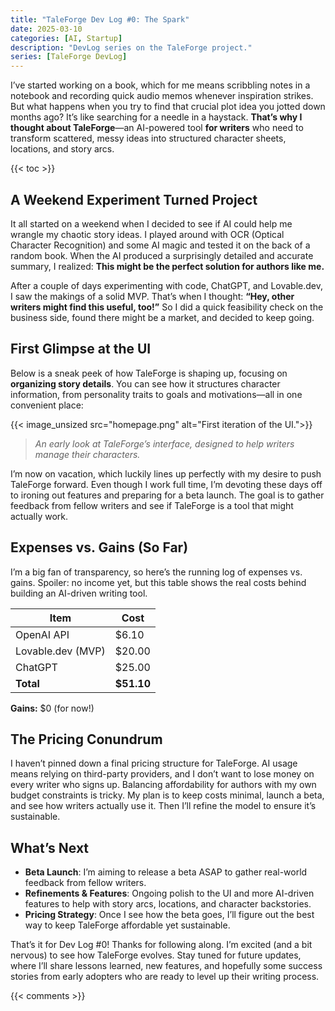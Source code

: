 ```yaml
---
title: "TaleForge Dev Log #0: The Spark"
date: 2025-03-10
categories: [AI, Startup]
description: "DevLog series on the TaleForge project."
series: [TaleForge DevLog]
---
```


I’ve started working on a book, which for me means scribbling notes in a notebook and recording quick audio memos whenever inspiration strikes. But what happens when you try to find that crucial plot idea you jotted down months ago? It’s like searching for a needle in a haystack. **That’s why I thought about TaleForge**—an AI-powered tool **for writers** who need to transform scattered, messy ideas into structured character sheets, locations, and story arcs.

{{< toc >}}

## A Weekend Experiment Turned Project

It all started on a weekend when I decided to see if AI could help me wrangle my chaotic story ideas. I played around with OCR (Optical Character Recognition) and some AI magic and tested it on the back of a random book. When the AI produced a surprisingly detailed and accurate summary, I realized: **This might be the perfect solution for authors like me.**

After a couple of days experimenting with code, ChatGPT, and Lovable.dev, I saw the makings of a solid MVP. That’s when I thought: **“Hey, other writers might find this useful, too!”** So I did a quick feasibility check on the business side, found there might be a market, and decided to keep going.

## First Glimpse at the UI

Below is a sneak peek of how TaleForge is shaping up, focusing on **organizing story details**. You can see how it structures character information, from personality traits to goals and motivations—all in one convenient place:

{{< image_unsized src="homepage.png" alt="First iteration of the UI.">}}

> *An early look at TaleForge’s interface, designed to help writers manage their characters.*

I’m now on vacation, which luckily lines up perfectly with my desire to push TaleForge forward. Even though I work full time, I’m devoting these days off to ironing out features and preparing for a beta launch. The goal is to gather feedback from fellow writers and see if TaleForge is a tool that might actually work.

## Expenses vs. Gains (So Far)

I’m a big fan of transparency, so here’s the running log of expenses vs. gains. Spoiler: no income yet, but this table shows the real costs behind building an AI-driven writing tool.

| Item                | Cost   |
|---------------------|--------|
| OpenAI API          | $6.10  |
| Lovable.dev (MVP)   | $20.00 |
| ChatGPT             | $25.00 |
| **Total**           | **$51.10** |

**Gains:** $0 (for now!)

## The Pricing Conundrum

I haven’t pinned down a final pricing structure for TaleForge. AI usage means relying on third-party providers, and I don’t want to lose money on every writer who signs up. Balancing affordability for authors with my own budget constraints is tricky. My plan is to keep costs minimal, launch a beta, and see how writers actually use it. Then I’ll refine the model to ensure it’s sustainable.

## What’s Next

- **Beta Launch**: I’m aiming to release a beta ASAP to gather real-world feedback from fellow writers.  
- **Refinements & Features**: Ongoing polish to the UI and more AI-driven features to help with story arcs, locations, and character backstories.  
- **Pricing Strategy**: Once I see how the beta goes, I’ll figure out the best way to keep TaleForge affordable yet sustainable.

That’s it for Dev Log #0! Thanks for following along. I’m excited (and a bit nervous) to see how TaleForge evolves. Stay tuned for future updates, where I’ll share lessons learned, new features, and hopefully some success stories from early adopters who are ready to level up their writing process.

{{< comments >}}
